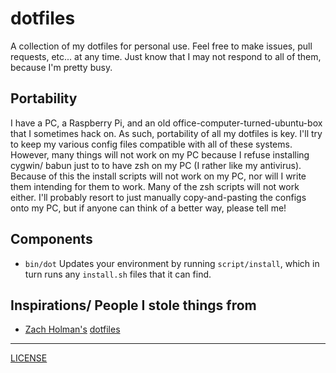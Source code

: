 # dotfiles
A collection of my dotfiles for personal use. Feel free to make issues, pull requests, etc... at any time. Just know that I may not respond to all of them, because I'm pretty busy.

## Portability
I have a PC, a Raspberry Pi, and an old office-computer-turned-ubuntu-box that I sometimes hack on. As such, portability of all my dotfiles is key. I'll try to keep my various config files compatible with all of these systems. However, many things will not work on my PC because I refuse installing cygwin/ babun just to to have zsh on my PC (I rather like my antivirus). Because of this the install scripts will not work on my PC, nor will I write them intending for them to work. Many of the zsh scripts will not work either. I'll probably resort to just manually copy-and-pasting the configs onto my PC, but if anyone can think of a better way, please tell me!

## Components
- `bin/dot` Updates your environment by running `script/install`, which in turn runs any `install.sh` files that it can find.

## Inspirations/ People I stole things from
- [Zach Holman's](https://github.com/holman) [dotfiles](https://github.com/holman/dotfiles) 

---
[LICENSE](./LICENSE.md)
